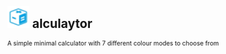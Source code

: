 # <img src="./favicon-32x32.png" title="Frontend Mentor" alt="Frontend Mentor logo" width="50" height="50"/> alculaytor

A simple minimal calculator with 7 different colour modes to choose from


